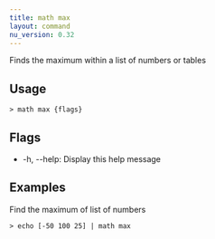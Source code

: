 ```yaml
---
title: math max
layout: command
nu_version: 0.32
---
```

Finds the maximum within a list of numbers or tables

## Usage
```shell
> math max {flags} 
 ```

## Flags
* -h, --help: Display this help message

## Examples
  Find the maximum of list of numbers
```shell
> echo [-50 100 25] | math max
 ```

